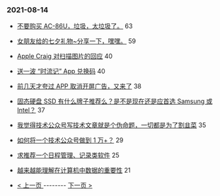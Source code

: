 ### 2021-08-14 
- [不要购买 AC-86U，垃圾，太垃圾了。](https://www.v2ex.com/t/795716) 63
- [女朋友给的七夕礼物~分享一下，嘿嘿。](https://www.v2ex.com/t/795722) 59
- [Apple Craig 对扫描图片的回应](https://www.v2ex.com/t/795685) 40
- [送一波 “时流记” App 兑换码](https://www.v2ex.com/t/795711) 40
- [前几天才夸过 APP 取消开屏广告，又来了](https://www.v2ex.com/t/795719) 38
- [固态硬盘 SSD 有什么牌子推荐么？是不是现在还是应首选 Samsung 或 Intel？](https://www.v2ex.com/t/795755) 37
- [我觉得技术公众号写技术文章就是个伪命题，一切都是为了割韭菜](https://www.v2ex.com/t/795733) 35
- [如何将一个技术公众号做到 1 万+？](https://www.v2ex.com/t/795709) 29
- [求推荐一个日程管理、记录类软件](https://www.v2ex.com/t/795754) 25
- [越来越能理解在计算机中数据的重要性](https://www.v2ex.com/t/795726) 21 

- [ < 上一页 ](https://github.com/able8/v2ex-hot-record/blob/master/2021-08-13.md) -------- [ 下一页 > ](https://github.com/able8/v2ex-hot-record/blob/master/2021-08-15.md)